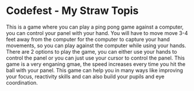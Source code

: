 # Codefest - My Straw Topis
This is a game where you can play a ping pong game against a computer, you can control your panel with your hand. You will have to move move 3-4 feet away from the computer for the computer to capture your hand movements, so you can play against the computer while using your hands. There are 2 options to play the game, you can either use your hands to control the panel or you can just use your cursor to control the panel. This game is a very enganing gmae, the speed increases every time you hit the ball with your panel. This game can help you in many ways like improving your focus, reactivity skills and can also build your pupils and eye coordination.
